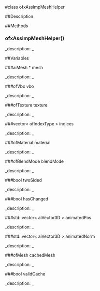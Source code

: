 #class ofxAssimpMeshHelper


##Description





##Methods



### ofxAssimpMeshHelper()

<!--

_syntax: ofxAssimpMeshHelper()_

_name: ofxAssimpMeshHelper_

_returns: _

_returns_description: _

_parameters: _

_access: public_

_version_started: 007_

_version_deprecated: _

_summary: _

_constant: False_

_static: no_

_visible: True_

_advanced: False_



-->

_description: _







##Variables



###aiMesh * mesh

<!--

_name: mesh_

_type: aiMesh *_

_access: public_

_version_started: 007_

_version_deprecated: _

_summary: _

_visible: True_

_constant: True_

_advanced: False_



-->

_description: _







###ofVbo vbo

<!--

_name: vbo_

_type: ofVbo_

_access: public_

_version_started: 007_

_version_deprecated: _

_summary: _

_visible: True_

_constant: True_

_advanced: False_



-->

_description: _







###ofTexture texture

<!--

_name: texture_

_type: ofTexture_

_access: public_

_version_started: 007_

_version_deprecated: _

_summary: _

_visible: True_

_constant: True_

_advanced: False_



-->

_description: _







###vector< ofIndexType > indices

<!--

_name: indices_

_type: vector< ofIndexType >_

_access: public_

_version_started: 007_

_version_deprecated: _

_summary: _

_visible: True_

_constant: True_

_advanced: False_



-->

_description: _







###ofMaterial material

<!--

_name: material_

_type: ofMaterial_

_access: public_

_version_started: 007_

_version_deprecated: _

_summary: _

_visible: True_

_constant: True_

_advanced: False_



-->

_description: _







###ofBlendMode blendMode

<!--

_name: blendMode_

_type: ofBlendMode_

_access: public_

_version_started: 007_

_version_deprecated: _

_summary: _

_visible: True_

_constant: True_

_advanced: False_



-->

_description: _







###bool twoSided

<!--

_name: twoSided_

_type: bool_

_access: public_

_version_started: 007_

_version_deprecated: _

_summary: _

_visible: True_

_constant: True_

_advanced: False_



-->

_description: _







###bool hasChanged

<!--

_name: hasChanged_

_type: bool_

_access: public_

_version_started: 007_

_version_deprecated: _

_summary: _

_visible: True_

_constant: True_

_advanced: False_



-->

_description: _







###std::vector< aiVector3D > animatedPos

<!--

_name: animatedPos_

_type: std::vector< aiVector3D >_

_access: public_

_version_started: 007_

_version_deprecated: _

_summary: _

_visible: True_

_constant: True_

_advanced: False_



-->

_description: _







###std::vector< aiVector3D > animatedNorm

<!--

_name: animatedNorm_

_type: std::vector< aiVector3D >_

_access: public_

_version_started: 007_

_version_deprecated: _

_summary: _

_visible: True_

_constant: True_

_advanced: False_



-->

_description: _







###ofMesh cachedMesh

<!--

_name: cachedMesh_

_type: ofMesh_

_access: public_

_version_started: 007_

_version_deprecated: _

_summary: _

_visible: True_

_constant: True_

_advanced: False_



-->

_description: _







###bool validCache

<!--

_name: validCache_

_type: bool_

_access: public_

_version_started: 007_

_version_deprecated: _

_summary: _

_visible: True_

_constant: True_

_advanced: False_



-->

_description: _







